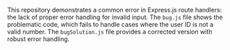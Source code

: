 This repository demonstrates a common error in Express.js route handlers: the lack of proper error handling for invalid input.  The `bug.js` file shows the problematic code, which fails to handle cases where the user ID is not a valid number.  The `bugSolution.js` file provides a corrected version with robust error handling.